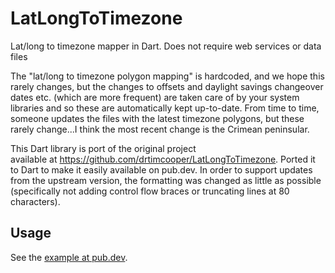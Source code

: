 # LatLongToTimezone
Lat/long to timezone mapper in Dart. Does not require web services or data files

The "lat/long to timezone polygon mapping" is hardcoded, and we hope this rarely changes, but the changes to offsets and daylight savings changeover dates etc. (which are more frequent) are taken care of by your system libraries and so these are automatically kept up-to-date. From time to time, someone updates the files with the latest timezone polygons, but these rarely change...I think the most recent change is the Crimean peninsular.

This Dart library is port of the original project  
available at https://github.com/drtimcooper/LatLongToTimezone. Ported it to
Dart to make it easily available on pub.dev. In order to support updates from
the upstream version, the formatting was changed as little as possible
(specifically not adding control flow braces or truncating lines at 80
characters).

## Usage

See the [example at pub.dev](https://pub.dev/packages/lat_lng_to_timezone#-example-tab-).
